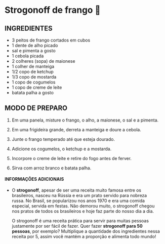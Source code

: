 # Strogonoff de frango :chicken: 

## INGREDIENTES

- 3 peitos de frango cortados em cubos
- 1 dente de alho picado
- sal e pimenta a gosto
- 1 cebola picada
- 2 colheres (sopa) de maionese
- 1 colher de manteiga
- 1/2 copo de ketchup
- 1/3 copo de mostarda
- 1 copo de cogumelos
- 1 copo de creme de leite
- batata palha a gosto

## MODO DE PREPARO

1. Em uma panela, misture o frango, o alho, a maionese, o sal e a pimenta.

2. Em uma frigideira grande, derreta a manteiga e doure a cebola.

3. Junte o frango temperado até que esteja dourado.

4. Adicione os cogumelos, o ketchup e a mostarda.

5. Incorpore o creme de leite e retire do fogo antes de ferver.

6. Sirva com arroz branco e batata palha.

   

#### INFORMAÇÕES ADICIONAIS

- O **strogonoff**, apesar de ser uma receita muito famosa entre os brasileiros, nasceu na Rússia e era um prato servido para nobreza russa. No Brasil, se popularizou nos anos 1970 e era uma comida especial, servida em festas. Não demorou muito, o strogonoff chegou nos pratos de todos os brasileiros e hoje faz parte do nosso dia a dia. 

  O strogonoff é uma receita prática para servir para muitas pessoas justamente por ser fácil de fazer. Quer fazer **strogonoff para 50 pessoas**, por exemplo? Multiplique a quantidade dos ingredientes nessa receita por 5, assim você mantém a proporção e alimenta todo mundo!